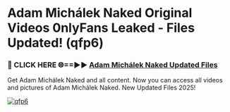 # Adam Michálek Naked Original Videos 0nlyFans Leaked - Files Updated! (qfp6)

<h3>🔴 CLICK HERE 🌐==►► <a href="https://tinyurl.com/yckcrads" rel="nofollow">Adam Michálek Naked Updated Files</a></h3>

Get Adam Michálek Naked and all content. Now you can access all videos and pictures of Adam Michálek Naked. New Updated Files 2025!

[![qfp6](https://i.imgur.com/hpKpOFt.gif)](https://tinyurl.com/yckcrads)
